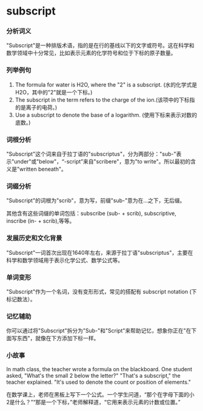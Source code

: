 # subscript

### 分析词义

  

"Subscript"是一种排版术语，指的是在行的基线以下的文字或符号。这在科学和数学领域中十分常见，比如表示元素的化学符号和位于下标的原子数量。

  

### 列举例句

  

1.  The formula for water is H2O, where the "2" is a subscript. (水的化学式是H2O，其中的"2"就是一个下标。)
2.  The subscript in the term refers to the charge of the ion.(该项中的下标指的是离子的电荷。)
3.  Use a subscript to denote the base of a logarithm. (使用下标来表示对数的底数。)

  

### 词根分析

  

"Subscript"这个词来自于拉丁语的"subscriptus"，分为两部分："sub-"表示"under"或"below"，“-script”来自"scribere"，意为"to write"。所以最初的含义是"written beneath"。

  

### 词缀分析

  

"Subscript"的词根为"scrib"，意为写，前缀"sub-"意为在...之下，无后缀。

  

其他含有这些词缀的单词包括：subscribe (sub- + scrib), subscriptive, inscribe (in- + scrib),等等。

  

### 发展历史和文化背景

  

"Subscript"一词首次出现在1640年左右，来源于拉丁语"subscriptus"，主要在科学和数学领域用于表示化学公式、数学公式等。

  

### 单词变形

  

"Subscript"作为一个名词，没有变形形式，常见的搭配有 subscript notation (下标记数法）。

  

### 记忆辅助

  

你可以通过将"Subscript"拆分为"Sub-"和"Script"来帮助记忆，想象你正在"在下面写东西"，就像在下方添加下标一样。

  

### 小故事

  

In math class, the teacher wrote a formula on the blackboard. One student asked, "What's the small 2 below the letter?" "That's a subscript," the teacher explained. "It's used to denote the count or position of elements."

  

在数学课上，老师在黑板上写下一个公式。一个学生问道，“那个在字母下面的小2是什么？”“那是一个下标，”老师解释道，“它用来表示元素的计数或位置。”

